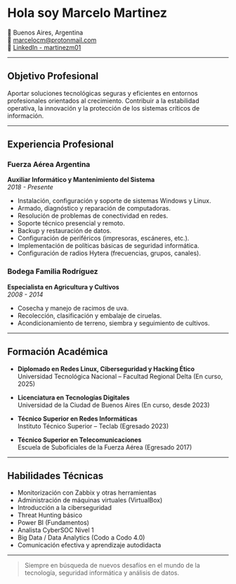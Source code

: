 # Hola soy Marcelo Martinez

📍 Buenos Aires, Argentina  
📧 marcelocm@protonmail.com  
🔗 [LinkedIn - martinezm01](https://www.linkedin.com/in/martinezm01/)

---

##  Objetivo Profesional

Aportar soluciones tecnológicas seguras y eficientes en entornos profesionales orientados al crecimiento. Contribuir a la estabilidad operativa, la innovación y la protección de los sistemas críticos de información.

---

##  Experiencia Profesional

### Fuerza Aérea Argentina  
**Auxiliar Informático y Mantenimiento del Sistema**  
*2018 - Presente*

- Instalación, configuración y soporte de sistemas Windows y Linux.
- Armado, diagnóstico y reparación de computadoras.
- Resolución de problemas de conectividad en redes.
- Soporte técnico presencial y remoto.
- Backup y restauración de datos.
- Configuración de periféricos (impresoras, escáneres, etc.).
- Implementación de políticas básicas de seguridad informática.
- Configuración de radios Hytera (frecuencias, grupos, canales).

### Bodega Familia Rodríguez  
**Especialista en Agricultura y Cultivos**  
*2008 - 2014*

- Cosecha y manejo de racimos de uva.
- Recolección, clasificación y embalaje de ciruelas.
- Acondicionamiento de terreno, siembra y seguimiento de cultivos.

---

##  Formación Académica

- **Diplomado en Redes Linux, Ciberseguridad y Hacking Ético**  
  Universidad Tecnológica Nacional – Facultad Regional Delta (En curso, 2025)

- **Licenciatura en Tecnologías Digitales**  
  Universidad de la Ciudad de Buenos Aires (En curso, desde 2023)

- **Técnico Superior en Redes Informáticas**  
  Instituto Técnico Superior – Teclab (Egresado 2023)

- **Técnico Superior en Telecomunicaciones**  
  Escuela de Suboficiales de la Fuerza Aérea (Egresado 2017)

---

##  Habilidades Técnicas

- Monitorización con Zabbix y otras herramientas
- Administración de máquinas virtuales (VirtualBox)
- Introducción a la ciberseguridad
- Threat Hunting básico
- Power BI (Fundamentos)
- Analista CyberSOC Nivel 1
- Big Data / Data Analytics (Codo a Codo 4.0)
- Comunicación efectiva y aprendizaje autodidacta

---

> Siempre en búsqueda de nuevos desafíos en el mundo de la tecnología, seguridad informática y análisis de datos.
